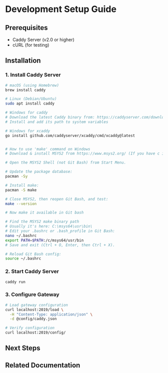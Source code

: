 # Development Setup Guide

## Prerequisites

- Caddy Server (v2.0 or higher)
- cURL (for testing)

## Installation

### 1. Install Caddy Server

```bash
# macOS (using Homebrew)
brew install caddy

# Linux (Debian/Ubuntu)
sudo apt install caddy

# Windows for caddy
# Download the latest Caddy binary from: https://caddyserver.com/download
# Install and add its path to system variables

# Windows for xcaddy
go install github.com/caddyserver/xcaddy/cmd/xcaddy@latest


# How to use 'make' command on Windows
# Download & install MSYS2 from https://www.msys2.org/ (If you have c installed on your device then it might already present on your system)

# Open the MSYS2 Shell (not Git Bash) from Start Menu.

# Update the package database:
pacman -Sy

# Install make:
pacman -S make

# Close MSYS2, then reopen Git Bash, and test:
make --version

# Now make it available in Git bash

# Find the MSYS2 make binary path
# Usually it's here: C:\msys64\usr\bin\
# Edit your .bashrc or .bash_profile in Git Bash: 
nano ~/.bashrc
export PATH=$PATH:/c/msys64/usr/bin
# Save and exit (Ctrl + O, Enter, then Ctrl + X).

# Reload Git Bash config:
source ~/.bashrc

```

### 2. Start Caddy Server

```bash
caddy run
```

### 3. Configure Gateway

```bash
# Load gateway configuration
curl localhost:2019/load \
  -H "Content-Type: application/json" \
  -d @config/caddy.json

# Verify configuration
curl localhost:2019/config/
```

## Next Steps

## Related Documentation

